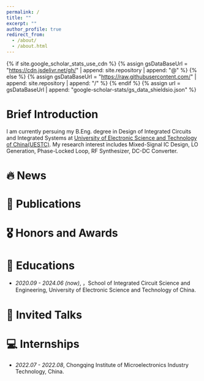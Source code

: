 ```yaml
---
permalink: /
title: ""
excerpt: ""
author_profile: true
redirect_from: 
  - /about/
  - /about.html
---
```


{% if site.google_scholar_stats_use_cdn %}
{% assign gsDataBaseUrl = "https://cdn.jsdelivr.net/gh/" | append: site.repository | append: "@" %}
{% else %}
{% assign gsDataBaseUrl = "https://raw.githubusercontent.com/" | append: site.repository | append: "/" %}
{% endif %}
{% assign url = gsDataBaseUrl | append: "google-scholar-stats/gs_data_shieldsio.json" %}

<span class='anchor' id='about-me'></span>

# Brief Introduction

I am currently persuing my B.Eng. degree in Design of Integrated Circuits and Integrated Systems at [University of Electronic Science and Technology of China(UESTC)](https://en.uestc.edu.cn/). 
My research interest includes Mixed-Signal IC Design, LO Generation, Phase-Locked Loop, RF Synthesizer, DC-DC Converter. 


# 🔥 News


# 📝 Publications 


# 🎖 Honors and Awards


# 📖 Educations
- *2020.09 - 2024.06 (now)*, ，School of Integrated Circuit Science and Engineering, University of Electronic Science and Technology of China. 
 

# 💬 Invited Talks


# 💻 Internships
- *2022.07 - 2022.08*, Chongqing Institute of Microelectronics Industry Technology, China.
